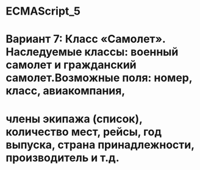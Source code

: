 # ECMAScript_5
# Вариант 7: Класс «Самолет». Наследуемые классы: военный самолет и гражданский самолет.Возможные поля:  номер,  класс,  авиакомпания,  
# члены  экипажа (список),   количество   мест,   рейсы,   год   выпуска, страна принадлежности, производитель и т.д. 

